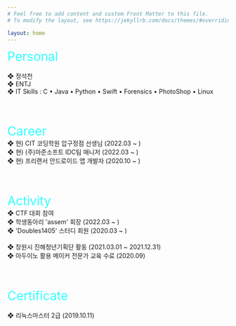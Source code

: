 ```yaml
---
# Feel free to add content and custom Front Matter to this file.
# To modify the layout, see https://jekyllrb.com/docs/themes/#overriding-theme-defaults

layout: home
---
```

<span style="font-size:2em; color:#33FFFF;">Personal</span>
<br>      
❖  정석천      
❖  ENTJ    
❖  IT Skills : C • Java • Python • Swift • Forensics • PhotoShop • Linux      
<br>
<br>
<br>

<span style="font-size:2em; color:#33FFFF;">Career</span>
<br>
❖  현) CIT 코딩학원 압구정점 선생님 (2022.03 ~ )  
❖  현) (주)마준소프트 IDC팀 매니저 (2022.03 ~ )   
❖  현) 프리랜서 안드로이드 앱 개발자 (2020.10 ~ )      
<br>
<br>
<br>

<span style="font-size:2em; color:#33FFFF;">Activity</span>
<br>
❖  CTF 대회 참여   
❖  학생동아리 'assem' 회장 (2022.03 ~ )    
❖  'Doubles1405' 스터디 회원 (2020.03 ~ )      
<br>
❖  창원시 진해청년기획단 활동 (2021.03.01 ~ 2021.12.31)       
❖  아두이노 활용 메이커 전문가 교육 수료 (2020.09)          
<br>
<br>
<br>

<span style="font-size:2em; color:#33FFFF;">Certificate</span>
<br>   
❖  리눅스마스터 2급 (2019.10.11)
